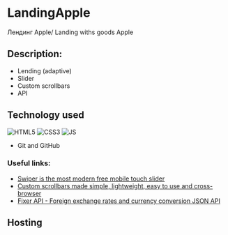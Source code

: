 # LandingApple
 Лендинг Apple/ Landing withs goods Apple
 
## Description:
- Lending (adaptive)
- Slider 
- Custom scrollbars
- API

## Technology used

![HTML5](https://img.shields.io/badge/html5-%23E34F26.svg?style=for-the-badge&logo=html5&logoColor=white)
![CSS3](https://img.shields.io/badge/css3-%231572B6.svg?style=for-the-badge&logo=css3&logoColor=white) 
![JS](https://img.shields.io/badge/JS-JavaScript-blue?style=for-the-badge&logo=js&logoColor=white)

- Git and GitHub

### Useful links:
- [Swiper is the most modern free mobile touch slider](https://swiperjs.com)
- [Custom scrollbars made simple, lightweight, easy to use and cross-browser](https://grsmto.github.io/simplebar/)
- [Fixer API - Foreign exchange rates and currency conversion JSON API](https://apilayer.com/marketplace/fixer-api)


## Hosting
